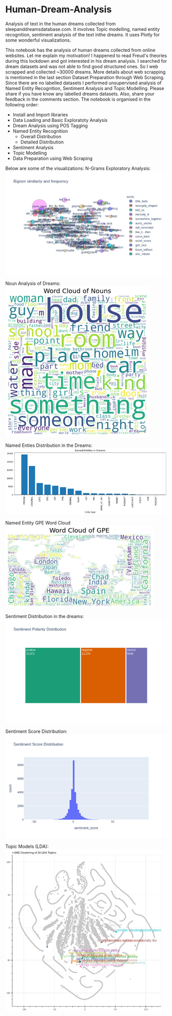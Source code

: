 # Human-Dream-Analysis
Analysis of text in the human dreams collected from sleepanddreamsdatabase.com. It involves Topic modelling, named entity recognition, sentiment analysis of the text inthe dreams. It uses Plotly for some wonderful visualizations.

This notebook has the analysis of human dreams collected from online websites.
Let me explain my motivation!
I happened to read Freud's theories during this lockdown and got interested in his dream analysis.
I searched for dream datasets and was not able to find good structured ones. So I web scrapped and collected ~30000 dreams. More details about web scrapping is mentioned in the last section Dataset Preparation through Web Scraping.
Since there are no labelled datasets I performed unsupervised analysis of Named Entity Recognition, Sentiment Analysis and Topic Modelling.
Please share if you have know any labelled dreams datasets. Also, share your feedback in the comments section.
The notebook is organised in the following order:
* Install and Import libraries
* Data Loading and Basic Exploratoty Analysis
* Dream Analysis using POS Tagging
* Named Entity Recognition
    * Overall Distribution
    * Detailed Distribution
* Sentiment Analysis
* Topic Modelling
* Data Preparation using Web Scraping

Below are some of the visualizations:
N-Grams Exploratory Analysis:
![](images/newplot.png)

Noun Analysis of Dreams:
![](images/nouns_wc.png)

Named Enties Distribution in the Dreams:
![](images/ner_cardinals.png)

Named Entity GPE Word Cloud
![](images/ner_gpe.png)

Sentiment Distribution in the dreams:
![](images/senti.png)

Sentiment Score Distribution:
![](images/senti_dist.png)

Topic Models (LDA):
![](images/bokeh_plot.png)



